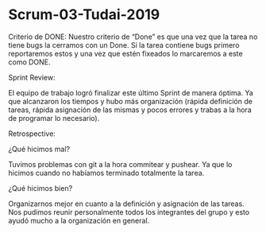 # Scrum-03-Tudai-2019

Criterio de DONE:
Nuestro criterio de “Done” es que una vez que la tarea no tiene bugs la cerramos con un Done. Si la tarea contiene bugs primero reportaremos estos y una vez que estén fixeados lo marcaremos a este como DONE.

Sprint Review: 

El equipo de trabajo logró finalizar este último Sprint de manera óptima. Ya que alcanzaron los tiempos y hubo más organización (rápida definición de tareas, rápida asignación de las mismas y pocos errores y trabas a la hora de programar lo necesario).


Retrospective:
 
¿Qué hicimos mal?

Tuvimos problemas con git a la hora commitear y pushear. Ya que lo hicimos cuando no habíamos terminado totalmente la tarea.

¿Qué hicimos bien?

Organizarnos mejor en cuanto a la definición y asignación de las tareas. Nos pudimos reunir personalmente todos los integrantes del grupo y esto ayudó mucho a la organización en general.

